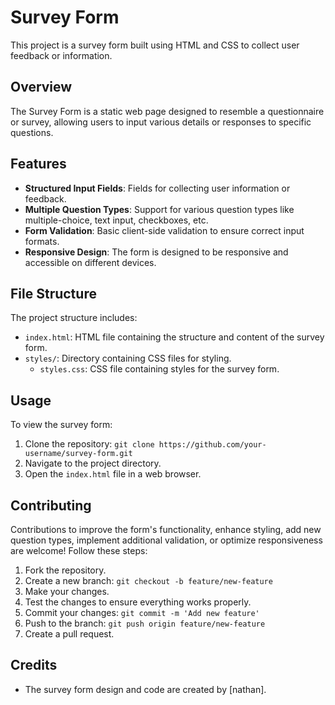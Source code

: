 # Survey Form

This project is a survey form built using HTML and CSS to collect user feedback or information.

## Overview

The Survey Form is a static web page designed to resemble a questionnaire or survey, allowing users to input various details or responses to specific questions.

## Features

- **Structured Input Fields**: Fields for collecting user information or feedback.
- **Multiple Question Types**: Support for various question types like multiple-choice, text input, checkboxes, etc.
- **Form Validation**: Basic client-side validation to ensure correct input formats.
- **Responsive Design**: The form is designed to be responsive and accessible on different devices.

## File Structure

The project structure includes:

- `index.html`: HTML file containing the structure and content of the survey form.
- `styles/`: Directory containing CSS files for styling.
  - `styles.css`: CSS file containing styles for the survey form.

## Usage

To view the survey form:

1. Clone the repository: `git clone https://github.com/your-username/survey-form.git`
2. Navigate to the project directory.
3. Open the `index.html` file in a web browser.

## Contributing

Contributions to improve the form's functionality, enhance styling, add new question types, implement additional validation, or optimize responsiveness are welcome! Follow these steps:

1. Fork the repository.
2. Create a new branch: `git checkout -b feature/new-feature`
3. Make your changes.
4. Test the changes to ensure everything works properly.
5. Commit your changes: `git commit -m 'Add new feature'`
6. Push to the branch: `git push origin feature/new-feature`
7. Create a pull request.

## Credits

- The survey form design and code are created by [nathan].
